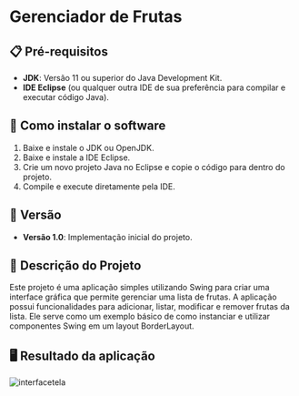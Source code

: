 # Gerenciador de Frutas

## 📋 Pré-requisitos

- **JDK**: Versão 11 ou superior do Java Development Kit.
- **IDE Eclipse** (ou qualquer outra IDE de sua preferência para compilar e executar código Java).

## 🔧 Como instalar o software

1. Baixe e instale o JDK ou OpenJDK.
2. Baixe e instale a IDE Eclipse.
3. Crie um novo projeto Java no Eclipse e copie o código para dentro do projeto.
4. Compile e execute diretamente pela IDE.

## 📌 Versão

- **Versão 1.0**: Implementação inicial do projeto.

## 📝 Descrição do Projeto

Este projeto é uma aplicação simples utilizando Swing para criar uma interface gráfica que permite gerenciar uma lista de frutas. A aplicação possui funcionalidades para adicionar, listar, modificar e remover frutas da lista. Ele serve como um exemplo básico de como instanciar e utilizar componentes Swing em um layout BorderLayout.

## 🖥️ Resultado da aplicação 
![interfacetela](https://github.com/LcasQueirxz/GERENCIAMENTO_FRUTAS_GUI/blob/main/image/Captura%20de%20Tela%202024-11-06%20%C3%A0s%2019.30.12.png)
